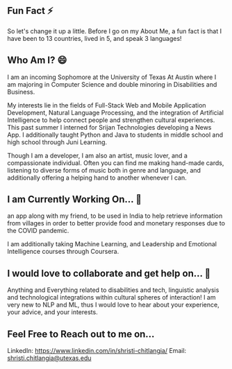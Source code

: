 ## Fun Fact ⚡
So let's change it up a little. Before I go on my About Me, a fun fact is that I have been to 13 countries, lived in 5, and speak 3 languages!

## Who Am I? 😄
I am an incoming Sophomore at the University of Texas At Austin where I am majoring in Computer Science and double minoring in Disabilities and Business. 

My interests lie in the fields of Full-Stack Web and Mobile Application Development, Natural Language Processing, and the integration of Artificial Intelligence to help connect people and strengthen cultural experiences. This past summer I interned for Srijan Technologies developing a News App. I additionally taught Python and Java to students in middle school and high school through Juni Learning. 

Though I am a developer, I am also an artist, music lover, and a compassionate individual. Often you can find me making hand-made cards, listening to diverse forms of music both in genre and language, and additionally offering a helping hand to another whenever I can. 

## I am Currently Working On... 🔭
an app along with my friend, to be used in India to help retrieve information from villages in order to better provide food and monetary responses due to the COVID pandemic.

I am additionally taking Machine Learning, and Leadership and Emotional Intelligence courses through Coursera. 

## I would love to collaborate and get help on... 👯
Anything and Everything related to disabilities and tech, linguistic analysis and technological integrations within cultural spheres of interaction! I am very new to NLP and ML, thus I would love to hear about your experience, your advice, and your interests. 

## Feel Free to Reach out to me on...
LinkedIn: https://www.linkedin.com/in/shristi-chitlangia/
Email: shristi.chitlangia@utexas.edu 



<!--
**ShristiC/ShristiC** is a ✨ _special_ ✨ repository because its `README.md` (this file) appears on your GitHub profile.

Here are some ideas to get you started:

- 🔭 I’m currently working on ...
- 🌱 I’m currently learning ...
- 👯 I’m looking to collaborate on ...
- 🤔 I’m looking for help with ...
- 💬 Ask me about ...
- 📫 How to reach me: ...
- 😄 Pronouns: ...
- ⚡ Fun fact: ...
-->

